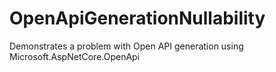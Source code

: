 # OpenApiGenerationNullability
Demonstrates a problem with Open API generation using Microsoft.AspNetCore.OpenApi
